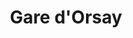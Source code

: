 ---
guid: "8388c456ca06"
title: "Gare d'Orsay"
latlng: "48.860894, 2.325387"
videoId: "iG08W6GEpjg" 
---